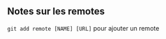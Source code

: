 Notes sur les remotes
---------------------

`git add remote [NAME] [URL]` pour ajouter un remote


